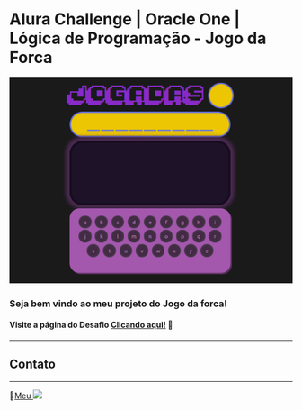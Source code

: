 # Alura Challenge | Oracle One | Lógica de Programação - Jogo da Forca

<p align="center" >
     <img width="600" heigth="600" src="./images/image1.gif">
</p>

### Seja bem vindo ao meu projeto do Jogo da forca!

#### Visite a página do Desafio [Clicando aqui!](https://srbruno-johndark.github.io/desafio-ONE-2/index.html) 📃
---

## Contato
---

🔹<a href="https://www.linkedin.com/company/alura-latam/mycompany/" target="_blank">Meu <img src="https://img.shields.io/badge/-LinkedIn-%230077B5?style=for-the-badge&logo=linkedin&logoColor=white" target="_blank"></a>    

